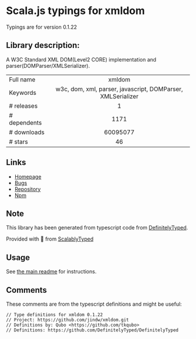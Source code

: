 
# Scala.js typings for xmldom

Typings are for version 0.1.22

## Library description:
A W3C Standard XML DOM(Level2 CORE) implementation and parser(DOMParser/XMLSerializer).

|                    |                 |
| ------------------ | :-------------: |
| Full name          | xmldom |
| Keywords           | w3c, dom, xml, parser, javascript, DOMParser, XMLSerializer |
| # releases         | 1 |
| # dependents       | 1171 |
| # downloads        | 60095077 |
| # stars            | 46 |

## Links
- [Homepage](https://github.com/jindw/xmldom)
- [Bugs](http://github.com/jindw/xmldom/issues)
- [Repository](https://github.com/jindw/xmldom)
- [Npm](https://www.npmjs.com/package/xmldom)
    


## Note
This library has been generated from typescript code from [DefinitelyTyped](https://definitelytyped.org).

Provided with :purple_heart: from [ScalablyTyped](https://github.com/oyvindberg/ScalablyTyped)

## Usage
See [the main readme](../../readme.md) for instructions.

## Comments

These comments are from the typescript definitions and might be useful:
```
// Type definitions for xmldom 0.1.22
// Project: https://github.com/jindw/xmldom.git
// Definitions by: Qubo <https://github.com/tkqubo>
// Definitions: https://github.com/DefinitelyTyped/DefinitelyTyped

```

